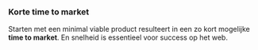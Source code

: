 ### Korte time to market

Starten met een minimal viable product resulteert in een zo kort mogelijke **time to market**. En snelheid is essentieel voor success op het web.
